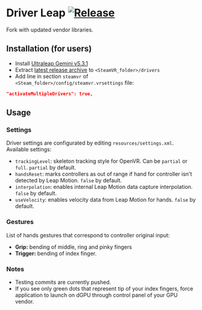 # Driver Leap [![Release](http://img.shields.io/github/release/SDraw/driver_leap.svg)](../../releases/latest)
Fork with updated vendor libraries.
  
## Installation (for users)
* Install [Ultraleap Gemini v5.3.1](https://developer.leapmotion.com/tracking-software-download)
* Extract [latest release archive](../../releases/latest) to `<SteamVR_folder>/drivers`
* Add line in section `steamvr` of `<Steam_folder>/config/steamvr.vrsettings` file:
```JSON
"activateMultipleDrivers": true,
```

## Usage
### Settings
Driver settings are configurated by editing `resources/settings.xml`. Available settings:
* `trackingLevel`: skeleton tracking style for OpenVR. Can be `partial` or `full`. `partial` by default.
* `handsReset`: marks controllers as out of range if hand for controller isn't detected by Leap Motion. `false` by default.
* `interpolation`: enables internal Leap Motion data capture interpolation. `false` by default.
* `useVelocity`: enables velocity data from Leap Motion for hands. `false` by default.

### Gestures
List of hands gestures that correspond to controller original input:
* **Grip:** bending of middle, ring and pinky fingers
* **Trigger:** bending of index finger.

### Notes
* Testing commits are currently pushed.
* If you see only green dots that represent tip of your index fingers, force application to launch on dGPU through control panel of your GPU vendor.
